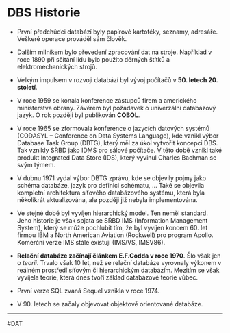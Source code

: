 # DBS Historie

- První předchůdci databází byly papírové kartotéky, seznamy, adresáře. Veškeré operace prováděl sám člověk.

- Dalším milníkem bylo převedení zpracování dat na stroje. Například v roce 1890 při sčítání lidu bylo použito děrných štítků a elektromechanických strojů.

- Velkým impulsem v rozvoji databází byl vývoj počítačů v **50. letech 20. století**.

- V roce 1959 se konala konference zástupců firem a amerického ministerstva obrany. Závěrem byl požadavek o univerzální databázový jazyk. O rok později byl publikován **COBOL**.

- V roce 1965 se zformovala konference o jazycích datových systémů (CODASYL – Conference on Data Systems Language), kde vznikl výbor Database Task Group (DBTG), který měl za úkol vytvořit koncepci DBS. Tak vznikly SŘBD jako IDMS pro sálové počítače. V této době vznikl také produkt Integrated Data Store (IDS), který vyvinul Charles Bachman se svým týmem.

- V dubnu 1971 vydal výbor DBTG zprávu, kde se objevily pojmy jako schéma databáze, jazyk pro definici schématu, … Také se objevila kompletní architektura síťového databázového systému, která byla několikrát aktualizována, ale později již nebyla implementována.

- Ve stejné době byl vyvíjen hierarchický model. Ten neměl standard. Jeho historie je však spjata se SŘBD IMS (Information Management System), který se může pochlubit tím, že byl vyvíjen koncem 60. let firmou IBM a North American Aviation (Rockwell) pro program Apollo. Komerční verze IMS stále existují (IMS/VS, IMSV86).

- **Relační databáze začínají článkem E.F.Codda v roce 1970**. Šlo však jen o *teorii*. Trvalo však 10 let, než se relační databáze vyrovnaly výkonem v reálném prostředí síťovým či hierarchickým databázím. Mezitím se však vyvíjela teorie, která dnes tvoří základ databázové teorie vůbec.

- První verze SQL zvaná Sequel vznikla v roce 1974.

- V 90. letech se začaly objevovat objektově orientované databáze.

---
#DAT 
